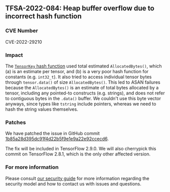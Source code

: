 ## TFSA-2022-084: Heap buffer overflow due to incorrect hash function

### CVE Number
CVE-2022-29210

### Impact
The [`TensorKey` hash function](https://github.com/tensorflow/tensorflow/blob/f3b9bf4c3c0597563b289c0512e98d4ce81f886e/tensorflow/core/framework/tensor_key.h#L53-L64) used total estimated `AllocatedBytes()`, which (a) is an estimate per tensor, and (b) is a very poor hash function for constants (e.g. `int32_t`).  It also tried to access individual tensor bytes through `tensor.data()` of size `AllocatedBytes()`.  This led to ASAN failures because the `AllocatedBytes()` is an estimate of total bytes allocated by a tensor, including any pointed-to constructs (e.g. strings), and does not refer to contiguous bytes in the `.data()` buffer.  We couldn't use this byte vector anyways, since types like `tstring` include pointers, whereas we need to hash the string values themselves.

### Patches
We have patched the issue in GitHub commit [1b85a28d395dc91f4d22b5f9e1e9a22e92ccecd6](https://github.com/tensorflow/tensorflow/commit/1b85a28d395dc91f4d22b5f9e1e9a22e92ccecd6).

The fix will be included in TensorFlow 2.9.0. We will also cherrypick this commit on TensorFlow 2.8.1, which is the only other affected version.

### For more information
Please consult [our security guide](https://github.com/tensorflow/tensorflow/blob/master/SECURITY.md) for more information regarding the security model and how to contact us with issues and questions.
